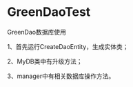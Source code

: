 # GreenDaoTest
GreenDao数据库使用

1、首先运行CreateDaoEntity，生成实体类；

2、MyDB类中有升级方法；

3、manager中有相关数据库操作方法。


